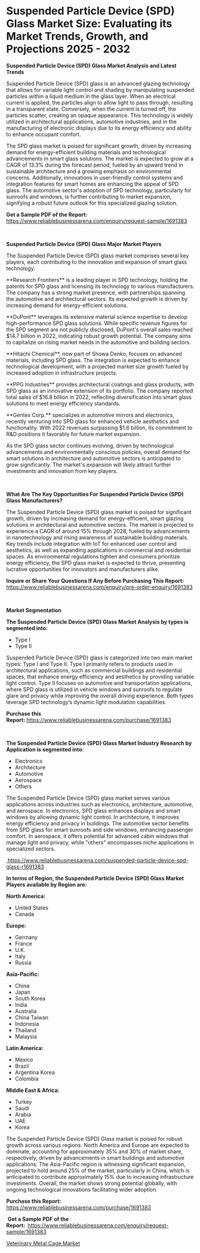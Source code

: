 <p><h1>Suspended Particle Device (SPD) Glass Market Size: Evaluating its Market Trends, Growth, and Projections 2025 - 2032</h1></p><p><strong>Suspended Particle Device (SPD) Glass Market Analysis and Latest Trends</strong></p>
<p><p>Suspended Particle Device (SPD) glass is an advanced glazing technology that allows for variable light control and shading by manipulating suspended particles within a liquid medium in the glass layer. When an electrical current is applied, the particles align to allow light to pass through, resulting in a transparent state. Conversely, when the current is turned off, the particles scatter, creating an opaque appearance. This technology is widely utilized in architectural applications, automotive industries, and in the manufacturing of electronic displays due to its energy efficiency and ability to enhance occupant comfort.</p><p>The SPD glass market is poised for significant growth, driven by increasing demand for energy-efficient building materials and technological advancements in smart glass solutions. The market is expected to grow at a CAGR of 13.3% during the forecast period, fueled by an upward trend in sustainable architecture and a growing emphasis on environmental concerns. Additionally, innovations in user-friendly control systems and integration features for smart homes are enhancing the appeal of SPD glass. The automotive sector's adoption of SPD technology, particularly for sunroofs and windows, is further contributing to market expansion, signifying a robust future outlook for this specialized glazing solution.</p></p>
<p><strong>Get a Sample PDF of the Report:&nbsp;</strong> <a href="https://www.reliablebusinessarena.com/enquiry/request-sample/1691383?utm_campaign=1420&utm_medium=2&utm_source=Github&utm_content=ia&utm_term=07012025&utm_id=suspended-particle-device-spd-glass">https://www.reliablebusinessarena.com/enquiry/request-sample/1691383</a></p>
<p>&nbsp;</p>
<p><strong>Suspended Particle Device (SPD) Glass Major Market Players</strong></p>
<p><p>The Suspended Particle Device (SPD) glass market comprises several key players, each contributing to the innovation and expansion of smart glass technology. </p><p>**Research Frontiers** is a leading player in SPD technology, holding the patents for SPD glass and licensing its technology to various manufacturers. The company has a strong market presence, with partnerships spanning the automotive and architectural sectors. Its expected growth is driven by increasing demand for energy-efficient solutions.</p><p>**DuPont** leverages its extensive material science expertise to develop high-performance SPD glass solutions. While specific revenue figures for the SPD segment are not publicly disclosed, DuPont's overall sales reached $14.7 billion in 2022, indicating robust growth potential. The company aims to capitalize on rising market needs in the automotive and building sectors.</p><p>**Hitachi Chemical**, now part of Showa Denko, focuses on advanced materials, including SPD glass. The integration is expected to enhance technological development, with a projected market size growth fueled by increased adoption in infrastructure projects.</p><p>**PPG Industries** provides architectural coatings and glass products, with SPD glass as an innovative extension of its portfolio. The company reported total sales of $16.8 billion in 2022, reflecting diversification into smart glass solutions to meet energy efficiency standards.</p><p>**Gentex Corp.** specializes in automotive mirrors and electronics, recently venturing into SPD glass for enhanced vehicle aesthetics and functionality. With 2022 revenues surpassing $1.6 billion, its commitment to R&D positions it favorably for future market expansion.</p><p>As the SPD glass sector continues evolving, driven by technological advancements and environmentally conscious policies, overall demand for smart solutions in architecture and automotive sectors is anticipated to grow significantly. The market's expansion will likely attract further investments and innovation from key players.</p></p>
<p>&nbsp;</p>
<p><strong>What Are The Key Opportunities For Suspended Particle Device (SPD) Glass Manufacturers?</strong></p>
<p><p>The Suspended Particle Device (SPD) glass market is poised for significant growth, driven by increasing demand for energy-efficient, smart glazing solutions in architectural and automotive sectors. The market is projected to experience a CAGR of around 15% through 2028, fueled by advancements in nanotechnology and rising awareness of sustainable building materials. Key trends include integration with IoT for enhanced user control and aesthetics, as well as expanding applications in commercial and residential spaces. As environmental regulations tighten and consumers prioritize energy efficiency, the SPD glass market is expected to thrive, presenting lucrative opportunities for innovators and manufacturers alike.</p></p>
<p><strong>Inquire or Share Your Questions If Any Before Purchasing This Report:</strong> <a href="https://www.reliablebusinessarena.com/enquiry/pre-order-enquiry/1691383?utm_campaign=1420&utm_medium=2&utm_source=Github&utm_content=ia&utm_term=07012025&utm_id=suspended-particle-device-spd-glass">https://www.reliablebusinessarena.com/enquiry/pre-order-enquiry/1691383</a></p>
<p>&nbsp;</p>
<p><strong>Market Segmentation</strong></p>
<p><strong>The Suspended Particle Device (SPD) Glass Market Analysis by types is segmented into:</strong></p>
<p><ul><li>Type I</li><li>Type II</li></ul></p>
<p><p>Suspended Particle Device (SPD) glass is categorized into two main market types: Type I and Type II. Type I primarily refers to products used in architectural applications, such as commercial buildings and residential spaces, that enhance energy efficiency and aesthetics by providing variable light control. Type II focuses on automotive and transportation applications, where SPD glass is utilized in vehicle windows and sunroofs to regulate glare and privacy while improving the overall driving experience. Both types leverage SPD technology’s dynamic light modulation capabilities.</p></p>
<p><strong>Purchase this Report:&nbsp;</strong><a href="https://www.reliablebusinessarena.com/purchase/1691383?utm_campaign=1420&utm_medium=2&utm_source=Github&utm_content=ia&utm_term=07012025&utm_id=suspended-particle-device-spd-glass">https://www.reliablebusinessarena.com/purchase/1691383</a></p>
<p>&nbsp;</p>
<p><strong>The Suspended Particle Device (SPD) Glass Market Industry Research by Application is segmented into:</strong></p>
<p><ul><li>Electronics</li><li>Architecture</li><li>Automotive</li><li>Aerospace</li><li>Others</li></ul></p>
<p><p>The Suspended Particle Device (SPD) glass market serves various applications across industries such as electronics, architecture, automotive, and aerospace. In electronics, SPD glass enhances displays and smart windows by allowing dynamic light control. In architecture, it improves energy efficiency and privacy in buildings. The automotive sector benefits from SPD glass for smart sunroofs and side windows, enhancing passenger comfort. In aerospace, it offers potential for advanced cabin windows that manage light and privacy, while "others" encompasses niche applications in specialized sectors.</p></p>
<p><a href="https://www.reliablebusinessarena.com/suspended-particle-device-spd-glass-r1691383?utm_campaign=1420&utm_medium=2&utm_source=Github&utm_content=ia&utm_term=07012025&utm_id=suspended-particle-device-spd-glass">&nbsp;https://www.reliablebusinessarena.com/suspended-particle-device-spd-glass-r1691383</a></p>
<p><strong>In terms of Region, the Suspended Particle Device (SPD) Glass Market Players available by Region are:</strong></p>
<p>
    <p> <strong> North America: </strong>
        <ul>
            <li>United States</li>
            <li>Canada</li>
        </ul>
        </p> 
    <p> <strong> Europe: </strong>
        <ul>
            <li>Germany</li>
            <li>France</li>
            <li>U.K.</li>
            <li>Italy</li>
            <li>Russia</li>
        </ul>
        </p> 
    <p> <strong> Asia-Pacific: </strong>
        <ul>
            <li>China</li>
            <li>Japan</li>
            <li>South Korea</li>
            <li>India</li>
            <li>Australia</li>
            <li>China Taiwan</li>
            <li>Indonesia</li>
            <li>Thailand</li>
            <li>Malaysia</li>
        </ul>
        </p> 
    <p> <strong> Latin America: </strong>
        <ul>
            <li>Mexico</li>
            <li>Brazil</li>
            <li>Argentina Korea</li>
            <li>Colombia</li>
        </ul>
        </p> 
    <p> <strong> Middle East & Africa: </strong>
        <ul>
            <li>Turkey</li>
            <li>Saudi</li>
            <li>Arabia</li>
            <li>UAE</li>
            <li>Korea</li>
        </ul>
    </p>
    </p>
<p><p>The Suspended Particle Device (SPD) Glass market is poised for robust growth across various regions. North America and Europe are expected to dominate, accounting for approximately 35% and 30% of market share, respectively, driven by advancements in smart buildings and automotive applications. The Asia-Pacific region is witnessing significant expansion, projected to hold around 25% of the market, particularly in China, which is anticipated to contribute approximately 15% due to increasing infrastructure investments. Overall, the market shows strong potential globally, with ongoing technological innovations facilitating wider adoption.</p></p>
<p><strong>Purchase this Report: </strong><a href="https://www.reliablebusinessarena.com/purchase/1691383?utm_campaign=1420&utm_medium=2&utm_source=Github&utm_content=ia&utm_term=07012025&utm_id=suspended-particle-device-spd-glass">https://www.reliablebusinessarena.com/purchase/1691383</a></p>
<p>&nbsp;<strong>Get a Sample PDF of the Report:&nbsp;&nbsp;</strong><a href="https://www.reliablebusinessarena.com/enquiry/request-sample/1691383?utm_campaign=1420&utm_medium=2&utm_source=Github&utm_content=ia&utm_term=07012025&utm_id=suspended-particle-device-spd-glass">https://www.reliablebusinessarena.com/enquiry/request-sample/1691383</a></p>
<p><strong></strong></p>
<p><p><a href="https://github.com/willjis/Market-Research-Report-List-1/blob/main/veterinary-metal-cage-market.md?utm_campaign=1420&utm_medium=2&utm_source=Github&utm_content=ia&utm_term=07012025&utm_id=suspended-particle-device-spd-glass">Veterinary Metal Cage Market</a></p></p>